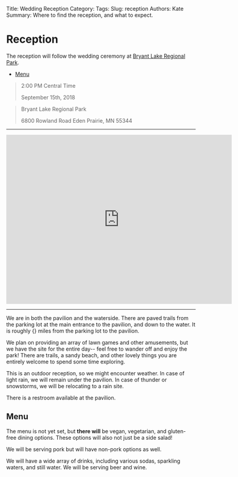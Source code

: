 Title: Wedding Reception
Category: 
Tags: 
Slug: reception
Authors: Kate
Summary: Where to find the reception, and what to expect.


# Reception 

The reception will follow the wedding ceremony at [Bryant Lake Regional Park](https://threeriversparks.org/location/bryant-lake-regional-park).

<!-- MarkdownTOC -->

- [Menu](#menu)

<!-- /MarkdownTOC -->


> 2:00 PM Central Time
> 
> September 15th, 2018


> Bryant Lake Regional Park 
> 
> 6800 Rowland Road Eden Prairie, MN 55344 

---

<div class="google-maps">
    <iframe src="https://maps.google.com/maps?q=6800%20Rowland%20Road%20Eden%20Prairie%2C%20MN%2055344&t=&z=14&ie=UTF8&iwloc=&output=embed" width="600" height="450" frameborder="0" style="border:0"></iframe>
</div>

---

We are in both the pavilion and the waterside. There are paved trails from the parking lot at the main entrance to the pavilion, and down to the water. It is roughly {} miles from the parking lot to the pavilion.

We plan on providing an array of lawn games and other amusements, but we have the site for the entire day-- feel free to wander off and enjoy the park! There are trails, a sandy beach, and other lovely things you are entirely welcome to spend some time exploring.

This is an outdoor reception, so we might encounter weather. In case of light rain, we will remain under the pavilion. In case of thunder or snowstorms, we will be relocating to a rain site. 


There is a restroom available at the pavilion. 


<a name="menu"></a>
## Menu

The menu is not yet set, but **there will** be vegan, vegetarian, and gluten-free dining options. These options will also not just be a side salad! 


We will be serving pork but will have non-pork options as well. 


We will have a wide array of drinks, including various sodas, sparkling waters, and still water. We will be serving beer and wine. 




